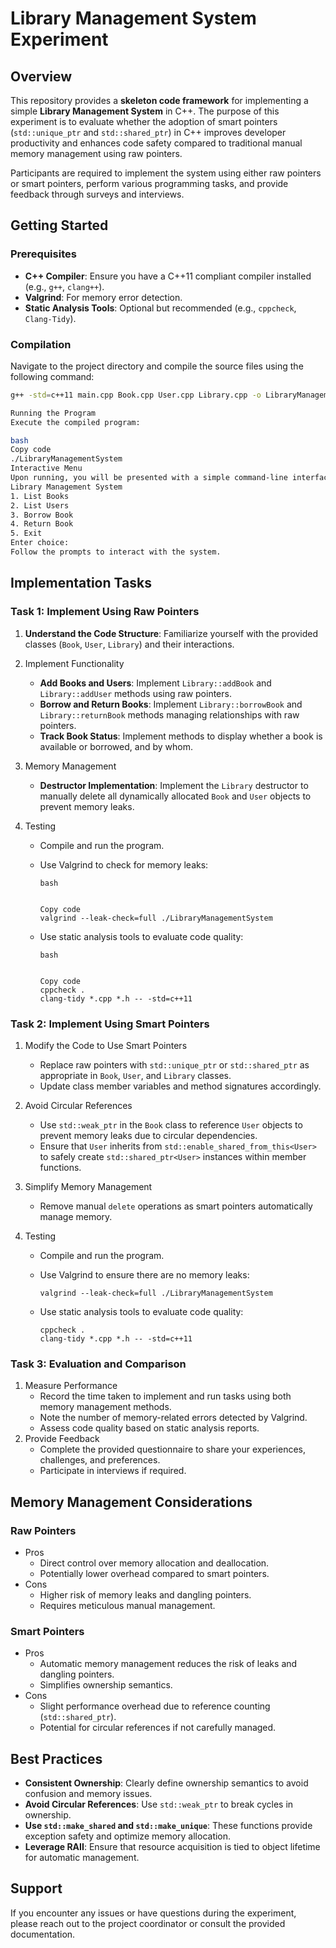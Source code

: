 # Library Management System Experiment

## Overview

This repository provides a **skeleton code framework** for implementing a simple **Library Management System** in C++. The purpose of this experiment is to evaluate whether the adoption of smart pointers (`std::unique_ptr` and `std::shared_ptr`) in C++ improves developer productivity and enhances code safety compared to traditional manual memory management using raw pointers.

Participants are required to implement the system using either raw pointers or smart pointers, perform various programming tasks, and provide feedback through surveys and interviews.

## Getting Started

### Prerequisites

- **C++ Compiler**: Ensure you have a C++11 compliant compiler installed (e.g., `g++`, `clang++`).
- **Valgrind**: For memory error detection.
- **Static Analysis Tools**: Optional but recommended (e.g., `cppcheck`, `Clang-Tidy`).

### Compilation

Navigate to the project directory and compile the source files using the following command:

```bash
g++ -std=c++11 main.cpp Book.cpp User.cpp Library.cpp -o LibraryManagementSystem

Running the Program
Execute the compiled program:

bash
Copy code
./LibraryManagementSystem
Interactive Menu
Upon running, you will be presented with a simple command-line interface:
Library Management System
1. List Books
2. List Users
3. Borrow Book
4. Return Book
5. Exit
Enter choice:
Follow the prompts to interact with the system.
```

## Implementation Tasks

### Task 1: Implement Using Raw Pointers

1. **Understand the Code Structure**: Familiarize yourself with the provided classes (`Book`, `User`, `Library`) and their interactions.

2. Implement Functionality

   - **Add Books and Users**: Implement `Library::addBook` and `Library::addUser` methods using raw pointers.
   - **Borrow and Return Books**: Implement `Library::borrowBook` and `Library::returnBook` methods managing relationships with raw pointers.
   - **Track Book Status**: Implement methods to display whether a book is available or borrowed, and by whom.

3. Memory Management

   - **Destructor Implementation**: Implement the `Library` destructor to manually delete all dynamically allocated `Book` and `User` objects to prevent memory leaks.

4. Testing

   - Compile and run the program.

   - Use Valgrind to check for memory leaks:

     ```
     bash
     
     
     Copy code
     valgrind --leak-check=full ./LibraryManagementSystem
     ```

   - Use static analysis tools to evaluate code quality:

     ```
     bash
     
     
     Copy code
     cppcheck .
     clang-tidy *.cpp *.h -- -std=c++11
     ```

### Task 2: Implement Using Smart Pointers

1. Modify the Code to Use Smart Pointers

   - Replace raw pointers with `std::unique_ptr` or `std::shared_ptr` as appropriate in `Book`, `User`, and `Library` classes.
   - Update class member variables and method signatures accordingly.

2. Avoid Circular References

   - Use `std::weak_ptr` in the `Book` class to reference `User` objects to prevent memory leaks due to circular dependencies.
   - Ensure that `User` inherits from `std::enable_shared_from_this<User>` to safely create `std::shared_ptr<User>` instances within member functions.

3. Simplify Memory Management

   - Remove manual `delete` operations as smart pointers automatically manage memory.

4. Testing

   - Compile and run the program.

   - Use Valgrind to ensure there are no memory leaks:

     ```
     valgrind --leak-check=full ./LibraryManagementSystem
     ```

   - Use static analysis tools to evaluate code quality:

     ```
     cppcheck .
     clang-tidy *.cpp *.h -- -std=c++11
     ```

### Task 3: Evaluation and Comparison

1. Measure Performance
   - Record the time taken to implement and run tasks using both memory management methods.
   - Note the number of memory-related errors detected by Valgrind.
   - Assess code quality based on static analysis reports.
2. Provide Feedback
   - Complete the provided questionnaire to share your experiences, challenges, and preferences.
   - Participate in interviews if required.

## Memory Management Considerations

### Raw Pointers

- Pros
  - Direct control over memory allocation and deallocation.
  - Potentially lower overhead compared to smart pointers.
- Cons
  - Higher risk of memory leaks and dangling pointers.
  - Requires meticulous manual management.

### Smart Pointers

- Pros
  - Automatic memory management reduces the risk of leaks and dangling pointers.
  - Simplifies ownership semantics.
- Cons
  - Slight performance overhead due to reference counting (`std::shared_ptr`).
  - Potential for circular references if not carefully managed.

## Best Practices

- **Consistent Ownership**: Clearly define ownership semantics to avoid confusion and memory issues.
- **Avoid Circular References**: Use `std::weak_ptr` to break cycles in ownership.
- **Use `std::make_shared` and `std::make_unique`**: These functions provide exception safety and optimize memory allocation.
- **Leverage RAII**: Ensure that resource acquisition is tied to object lifetime for automatic management.

## Support

If you encounter any issues or have questions during the experiment, please reach out to the project coordinator or consult the provided documentation.



